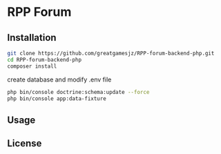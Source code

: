 # RPP Forum

## Installation

```bash
git clone https://github.com/greatgamesjz/RPP-forum-backend-php.git
cd RPP-forum-backend-php
composer install
```

create database and modify .env file

```bash
php bin/console doctrine:schema:update --force
php bin/console app:data-fixture
```


## Usage

## License
